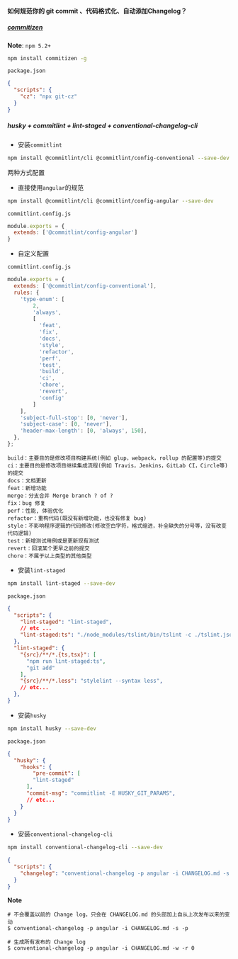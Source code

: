 #### 如何规范你的 git commit 、代码格式化、自动添加Changelog？

##### [commitizen](https://github.com/commitizen/cz-cli)

**Note**: `npm 5.2+`

```sh
npm install commitizen -g
```

`package.json`

```json
{
  "scripts": {
    "cz": "npx git-cz"
  }
}
```



##### husky + commitlint + lint-staged + conventional-changelog-cli

- 安装`commitlint`

```sh
npm install @commitlint/cli @commitlint/config-conventional --save-dev
```

两种方式配置

- 直接使用`angular`的规范

```sh
npm install @commitlint/cli @commitlint/config-angular --save-dev
```

`commitlint.config.js`

```js
module.exports = {
  extends: ['@commitlint/config-angular']
}
```



- 自定义配置

`commitlint.config.js`

```js
module.exports = {
  extends: ['@commitlint/config-conventional'],
  rules: {
    'type-enum': [
        2,
        'always',
        [
          'feat',
          'fix',
          'docs',
          'style',
          'refactor',
          'perf',
          'test',
          'build',
          'ci',
          'chore',
          'revert',
          'config'
        ]
    ],
    'subject-full-stop': [0, 'never'],
    'subject-case': [0, 'never'],
    'header-max-length': [0, 'always', 150],
  },
};
```



```
build：主要目的是修改项目构建系统(例如 glup，webpack，rollup 的配置等)的提交
ci：主要目的是修改项目继续集成流程(例如 Travis，Jenkins，GitLab CI，Circle等)的提交
docs：文档更新
feat：新增功能
merge：分支合并 Merge branch ? of ?
fix：bug 修复
perf：性能, 体验优化
refactor：重构代码(既没有新增功能，也没有修复 bug)
style：不影响程序逻辑的代码修改(修改空白字符，格式缩进，补全缺失的分号等，没有改变代码逻辑)
test：新增测试用例或是更新现有测试
revert：回滚某个更早之前的提交
chore：不属于以上类型的其他类型
```



- 安装`lint-staged`

```sh
npm install lint-staged --save-dev
```

`package.json`

```json
{
  "scripts": {
    "lint-staged": "lint-staged",
    // etc ...
    "lint-staged:ts": "./node_modules/tslint/bin/tslint -c ./tslint.json src/**/*.ts src/**/*.tsx"
  },
  "lint-staged": {
    "{src}/**/*.{ts,tsx}": [
      "npm run lint-staged:ts",
      "git add"
    ],
    "{src}/**/*.less": "stylelint --syntax less",
    // etc...
  },
}
```



- 安装`husky`

```sh
npm install husky --save-dev
```

`package.json`

```json
{
  "husky": {
    "hooks": {
    	"pre-commit": [
        "lint-staged"
      ],
      "commit-msg": "commitlint -E HUSKY_GIT_PARAMS",
      // etc...
    }
  }
}
```

- 安装`conventional-changelog-cli`

```sh
npm install conventional-changelog-cli --save-dev
```

```json
{
  "scripts": {
    "changelog": "conventional-changelog -p angular -i CHANGELOG.md -s -r 0"
  }
}
```

**Note**

```
# 不会覆盖以前的 Change log，只会在 CHANGELOG.md 的头部加上自从上次发布以来的变动
$ conventional-changelog -p angular -i CHANGELOG.md -s -p 

# 生成所有发布的 Change log
$ conventional-changelog -p angular -i CHANGELOG.md -w -r 0
```

